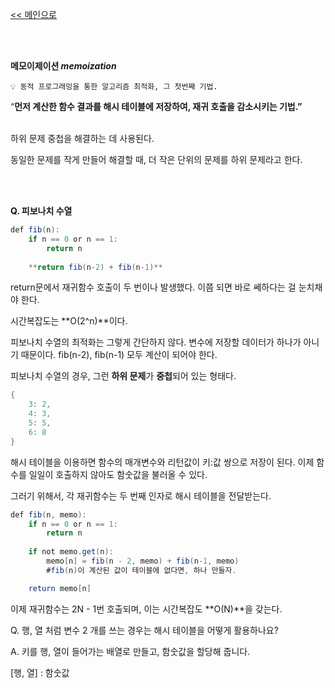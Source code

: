 [<< 메인으로](https://github.com/AtomicLiquors/Algorithm_Wiki_Chb)

&nbsp;  
&nbsp;  

**메모이제이션 *memoization***

```
💡 동적 프로그래밍을 통한 알고리즘 최적화, 그 첫번째 기법.

```

“**먼저 계산한 함수 결과를 해시 테이블에 저장하여, 재귀 호출을 감소시키는 기법.”**

&nbsp;  
하위 문제 중첩을 해결하는 데 사용된다.  

동일한 문제를 작게 만들어 해결할 때,
더 작은 단위의 문제를 하위 문제라고 한다.


&nbsp;  

&nbsp;  
**Q. 피보나치 수열**

```java
def fib(n):
	if n == 0 or n == 1:
		return n
	
	**return fib(n-2) + fib(n-1)**
```

return문에서 재귀함수 호출이 두 번이나 발생했다.
이쯤 되면 바로 쎄하다는 걸 눈치채야 한다.

시간복잡도는 **O(2^n)**이다.

피보나치 수열의 최적화는 그렇게 간단하지 않다.
변수에 저장할 데이터가 하나가 아니기 때문이다. 
fib(n-2), fib(n-1) 모두 계산이 되어야 한다.

피보나치 수열의 경우, 그런 **하위 문제**가 **중첩**되어 있는 형태다.

```java
{
	3: 2,
	4: 3,
	5: 5,
	6: 8
}
```

해시 테이블을 이용하면 함수의 매개변수와 리턴값이 키:값 쌍으로 저장이 된다.
이제 함수를 일일이 호출하지 않아도 함숫값을 불러올 수 있다.

그러기 위해서, 각 재귀함수는 두 번째 인자로 해시 테이블을 전달받는다.

```java
def fib(n, memo):
	if n == 0 or n == 1:
		return n
	
	if not memo.get(n): 
		memo[n] = fib(n - 2, memo) + fib(n-1, memo)
		#fib(n)이 계산된 값이 테이블에 없다면, 하나 만들자.

	return memo[n]
```

이제 재귀함수는 2N - 1번 호출되며, 이는 시간복잡도 **O(N)**을 갖는다.

Q. 행, 열 처럼 변수 2 개를 쓰는 경우는 해시 테이블을 어떻게 활용하나요?

A. 키를 행, 열이 들어가는 배열로 만들고, 함숫값을 할당해 줍니다.

 [행, 열] : 함숫값